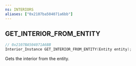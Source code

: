 ```yaml
---
ns: INTERIORS
aliases: ["0x2107ba504071a6bb"]
---
```

## GET_INTERIOR_FROM_ENTITY

```c
// 0x2107BA504071A6BB
Interior_Instance GET_INTERIOR_FROM_ENTITY(Entity entity);
```

Gets the interior from the entity.

